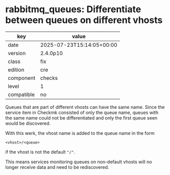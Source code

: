 [//]: # (werk v2)
# rabbitmq_queues: Differentiate between queues on different vhosts

key        | value
---------- | ---
date       | 2025-07-23T15:14:05+00:00
version    | 2.4.0p10
class      | fix
edition    | cre
component  | checks
level      | 1
compatible | no

Queues that are part of different vhosts can have the same name.
Since the service item in Checkmk consisted of only the queue name, queues with the same name could not be differentiated and only the first queue seen would be discovered.

With this werk, the vhost name is added to the queue name in the form
```
<vhost>/<queue>
```
if the vhost is not the default `"/"`.

This means services monitoring queues on non-default vhosts will no longer receive data and need to be rediscovered.
